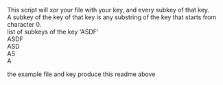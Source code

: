 This script will xor your file with your key, and every subkey of that key.  
A subkey of the key of that key is any substring of the key that starts from character 0.  
list of subkeys of the key 'ASDF'  
ASDF  
ASD  
AS  
A  
  
the example file and key produce this readme above
